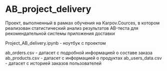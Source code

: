 # AB_project_delivery
Проект, выполненный в рамках обучения на Karpov.Cources, в котором реализован статистический анализ результатов AB-теста для рекомендательной системы приложения доставки

Project_AB_delivery.ipynb - ноутбук с проектом

ab_orders.csv - датасет с подробной информацией о составе заказа
ab_products.csv - датасет с информацией о продуктах
ab_users_data.csv - датасет с историей заказов пользователей
